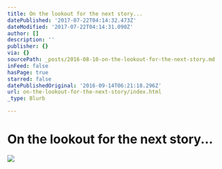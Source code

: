 ```yaml
---
title: On the lookout for the next story...
datePublished: '2017-07-22T04:14:32.473Z'
dateModified: '2017-07-22T04:14:31.090Z'
author: []
description: ''
publisher: {}
via: {}
sourcePath: _posts/2016-08-10-on-the-lookout-for-the-next-story.md
inFeed: false
hasPage: true
starred: false
datePublishedOriginal: '2016-09-14T06:21:18.296Z'
url: on-the-lookout-for-the-next-story/index.html
_type: Blurb

---
```

# On the lookout for the next story...
![](https://the-grid-user-content.s3-us-west-2.amazonaws.com/d9cfa9c8-9fb7-43e6-a36e-9935315a05d0.jpg)